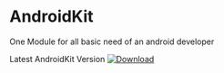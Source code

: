 # AndroidKit
One Module for all basic need of an android developer

Latest AndroidKit Version [ ![Download](https://api.bintray.com/packages/must7hsan/AndroidKit/com.mustahsan/images/download.svg) ](https://bintray.com/must7hsan/AndroidKit/com.mustahsan/_latestVersion)
